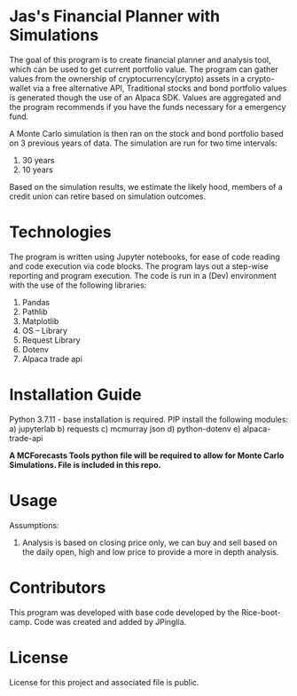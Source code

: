 # Jas's Financial Planner with Simulations

The goal of this program is to create financial planner and analysis tool, which can be used to get current portfolio value. The program can gather values from the ownership of cryptocurrency(crypto) assets in a crypto-wallet via a free alternative API, Traditional stocks and bond portfolio values is generated though the use of an Alpaca SDK. Values are aggregated and the program recommends if you have the funds necessary for a emergency fund. 

A Monte Carlo simulation is then ran on the stock and bond portfolio based on 3 previous years of data. The simulation are run for two time intervals: 
1) 30 years
2) 10 years

Based on the simulation results, we estimate the likely hood, members of a credit union can retire based on simulation outcomes. 

# Technologies

The program is written using Jupyter notebooks, for ease of code reading and code execution via code blocks. The program lays out a step-wise reporting and program execution. The code is run in a (Dev) environment with the use of the following libraries:
1. Pandas
2. Pathlib
3. Matplotlib
4. OS – Library
5. Request Library
6. Dotenv
7. Alpaca trade api 

# Installation Guide

Python 3.7.11 - base installation is required. 
PIP install the following modules:
a) jupyterlab
b) requests
c) mcmurray json
d) python-dotenv
e) alpaca-trade-api

**A MCForecasts Tools python file will be required to allow for Monte Carlo Simulations. File is included in this repo.**

# Usage

Assumptions:
1. Analysis is based on closing price only, we can buy and sell based on the daily open, high and low price to provide a more in depth analysis.


# Contributors

This program was developed with base code developed by the Rice-boot-camp. Code was created and added by JPinglia.

# License

License for this project and associated file is public.
